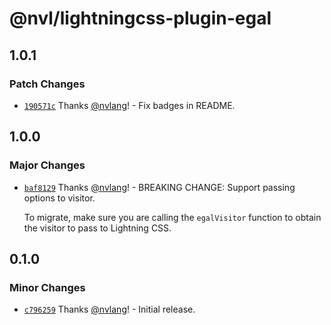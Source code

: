 # @nvl/lightningcss-plugin-egal

## 1.0.1

### Patch Changes

- [`190571c`](https://github.com/nvlang/egal/commit/190571c3830342cc8c2fce35b63536bc79fc5797)
  Thanks [@nvlang](https://github.com/nvlang)! - Fix badges in README.

## 1.0.0

### Major Changes

- [`baf8129`](https://github.com/nvlang/egal/commit/baf8129223515c9940b5944c7e517caf6be37160)
  Thanks [@nvlang](https://github.com/nvlang)! - BREAKING CHANGE: Support
  passing options to visitor.

    To migrate, make sure you are calling the `egalVisitor` function to obtain
    the visitor to pass to Lightning CSS.

## 0.1.0

### Minor Changes

- [`c796259`](https://github.com/nvlang/egal/commit/c79625926953fb200b5bedc05b491b16f598704d)
  Thanks [@nvlang](https://github.com/nvlang)! - Initial release.
